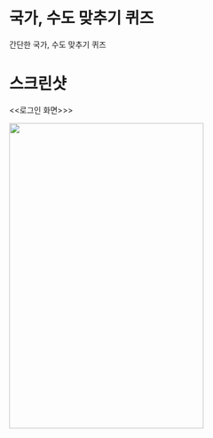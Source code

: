 # 국가, 수도 맞추기 퀴즈
간단한 국가, 수도 맞추기 퀴즈 

스크린샷
==========
<div>
  <p><<로그인 화면>>></p>
  <img width="350" height="550" src="https://user-images.githubusercontent.com/18605138/46819265-42067580-cdbe-11e8-96c4-3764e0038b10.PNG">
  
</div>
